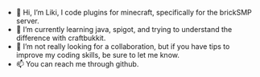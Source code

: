 - 👋 Hi, I’m Liki, I code plugins for minecraft, specifically for the brickSMP server.
- 🌱 I’m currently learning java, spigot, and trying to understand the difference with craftbukkit.
- 💞️ I’m not really looking for a collaboration, but if you have tips to improve my coding skills, be sure to let me know.
- 📫 You can reach me through github.

<!---
liki-mc/liki-mc is a ✨ special ✨ repository because its `README.md` (this file) appears on your GitHub profile.
You can click the Preview link to take a look at your changes.
--->
